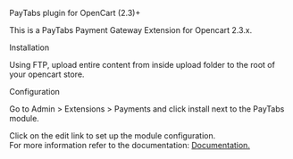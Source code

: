 PayTabs plugin for OpenCart (2.3)+

This is a PayTabs Payment Gateway Extension for Opencart 2.3.x.

Installation

Using FTP, upload entire content from inside upload folder to the root of your opencart store.

Configuration

Go to Admin > Extensions > Payments and click install next to the PayTabs module.

Click on the edit link to set up the module configuration.</br>
For more information refer to the documentation: <a href='https://github.com/PayTabsLLC/OpenCart-2.0.x-Credit-Card/blob/master/PayTabs%20-%20Open%20Cart%20Credit%20Card%20Plugin%20Installation%20Guide%20(V2.0.3.1).pdf'>Documentation.</a>

